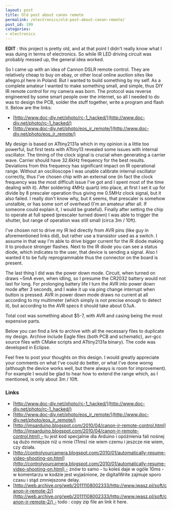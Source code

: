 ```yaml
---
layout: post
title: Old post about canon remote
permalink: /electronics/old-post-about-canon-remote/
post_id: 199
categories: 
- electronics
---
```

**EDIT** : this project is pretty old, and at that point I didn't really know what I was duing in terms of electronics. So while IR LED driving circuit was probably messed up, the general idea worked.

So I came up with an idea of Cannon DSLR remote control. They are relatively cheap to buy on ebay, or other local online auction sites like allegro.pl here in Poland. But I wanted to build something by my self. As a complete amateur I wanted to make something small, and simple, thus DIY IR remote control for my camera was born. The protocol was reverse engineered by some smart people over the internet, so all I needed to do was to design the PCB, solder the stuff together, write a program and flash it. Below are the links:

* [http://www.doc-diy.net/photo/rc-1_hacked/](http://www.doc-diy.net/photo/rc-1_hacked/)
* [http://www.doc-diy.net/photo/eos_ir_remote/](http://www.doc-diy.net/photo/eos_ir_remote/)

My design is based on ATtiny2131a which in my opinion is a little too powerful, but first tests with ATtiny13 revealed some issues with internal oscillator. The timing of the clock signal is crucial when generating a carrier wave. Carrier should have 32.6kHz frequency for the best results. Deviations from this frequency has significant impact on IR operational range. Without an oscilloscope I was unable calibrate internal oscillator correctly, thus I've chosen chip with an external one (in fact the clock frequency was the most difficult issue I've got and I spent most of the time dealing with it). After soldering 4MHz quartz into place, at first I set it up for divide by 8 prescaler operation thus giving me 0.5MHz clock signal, but it also failed. I really don't know why, but it seems, that prescaler is somehow unstalble, or has some sort of overhead (I'm an amateur after all. If someone could explain it, I would be grateful). Finally after setting the chip to operate at full speed (prescaler turned down) I was able to trigger the shutter, but range of operation was still small (circa 3m / 10ft).

I've chosen not to drive my IR led directly from AVR pins (like guy in aforementioned links did), but rather use a transistor used as a switch. I assume in that way I'm able to drive bigger current for the IR diode making it to produce stronger flashes. Next to the IR diode you can see a status diode, which indicates to the user, that device is sending a signal. Also I wanted it to be fully reprogrammable thus the connector on the board is present.

The last thing I did was the power down mode. Circuit, when turned on draws ~5mA even, when idling, so I presume the CR2032 battery would not last for long. For prolonging battery life I turn the AVR into power down mode after 3 seconds, and I wake it up via ping change interrupt when button is pressed. AVR in power down mode draws no current at all according to my multimeter (which simply is not precise enough to detect it), but according to the AVR specs it should take about 0.1uA.

Total cost was something about $5-7, with AVR and casing being the most expensive parts.

Below you can find a link to archive with all the necessary files to duplicate my design. Archive include Eagle files (both PCB and schematic), avr-gcc source files with CMake scripts and ATtiny2131a binary). The code was developed in Eclipse.

Feel free to post your thoughts on this design. I would greatly appreciate your comments on what I've could do better, or what I've done worng (although the device works well, but there always is room for improvement). For example I would be glad to hear how to extend the range which, as I mentioned, is only about 3m / 10ft.

### Links
* [http://www.doc-diy.net/photo/rc-1_hacked/](http://www.doc-diy.net/photo/rc-1_hacked/)	
* [http://www.doc-diy.net/photo/eos_ir_remote/](http://www.doc-diy.net/photo/eos_ir_remote/)	
* [http://jmsarduino.blogspot.com/2010/04/canon-ir-remote-control.html](http://jmsarduino.blogspot.com/2010/04/canon-ir-remote-control.html) - tu jest kod specjalnie dla Arduino i opóźnienia fali nośnej są dużo mniejsze niż u mnie (11ms) nie wiem czemu i jeszcze nie wiem, czy działa.	
* [http://controlyourcamera.blogspot.com/2010/01/automatically-resume-video-shooting-on.html](http://controlyourcamera.blogspot.com/2010/01/automatically-resume-video-shooting-on.html) - znów to samo - tu koleś daje w ogóle 10ms - w komentarzu w kodzie jest wyjaśnione, że digitalWrite zajmuje sporo czasu i stąd zmniejszone delay.	
* [http://web.archive.org/web/20111108002333/http://www.iwasz.pl/soft/canon-ir-remote-2/](http://web.archive.org/web/20111108002333/http://www.iwasz.pl/soft/canon-ir-remote-2/) - todo : copy zip file an link it here.